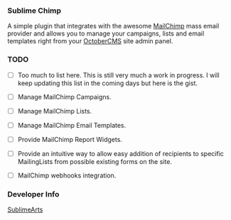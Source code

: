 ### Sublime Chimp
A simple plugin that integrates with the awesome [MailChimp](https://www.mailchimp.com) mass email provider and allows you to manage your campaigns, lists and email templates right from your [OctoberCMS](https://www.octobercms.com) site admin panel.


### TODO
- [ ] Too much to list here. This is still very much a work in progress. I will keep updating this list in the coming days but here is the gist.
- [ ] Manage MailChimp Campaigns.
- [ ] Manage MailChimp Lists.
- [ ] Manage MailChimp Email Templates.
- [ ] Provide MailChimp Report Widgets.
- [ ] Provide an intuitive way to allow easy addition of recipients to specific MailingLists from possible existing forms on the site.
- [ ] MailChimp webhooks integration.


### Developer Info
[SublimeArts](https://www.sublimearts.me)